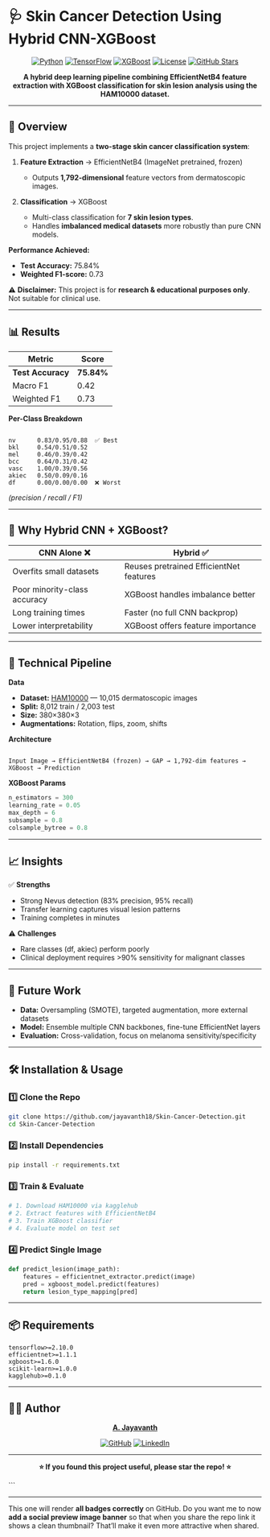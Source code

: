 # 🩺 Skin Cancer Detection Using Hybrid CNN-XGBoost

<div align="center">

[![Python](https://img.shields.io/badge/Python-3.10%2B-blue?logo=python&logoColor=white)](https://www.python.org/)
[![TensorFlow](https://img.shields.io/badge/TensorFlow-2.x-orange?logo=tensorflow&logoColor=white)](https://www.tensorflow.org/)
[![XGBoost](https://img.shields.io/badge/XGBoost-1.6%2B-brightgreen?logo=xgboost&logoColor=white)](https://xgboost.ai/)
[![License](https://img.shields.io/badge/License-MIT-green)](LICENSE)
[![GitHub Stars](https://img.shields.io/github/stars/jayavanth18/Skin-Cancer-Detection?style=social)](https://github.com/jayavanth18/Skin-Cancer-Detection)

**A hybrid deep learning pipeline combining EfficientNetB4 feature extraction with XGBoost classification for skin lesion analysis using the HAM10000 dataset.**

</div>

---

## 🌟 Overview

This project implements a **two-stage skin cancer classification system**:

1. **Feature Extraction** → EfficientNetB4 (ImageNet pretrained, frozen)  
   - Outputs **1,792-dimensional** feature vectors from dermatoscopic images.

2. **Classification** → XGBoost  
   - Multi-class classification for **7 skin lesion types**.
   - Handles **imbalanced medical datasets** more robustly than pure CNN models.

**Performance Achieved:**  
- **Test Accuracy:** 75.84%  
- **Weighted F1-score:** 0.73  

⚠ **Disclaimer:** This project is for **research & educational purposes only**. Not suitable for clinical use.

---

## 📊 Results

| Metric          | Score  |
|-----------------|--------|
| **Test Accuracy** | **75.84%** |
| Macro F1        | 0.42   |
| Weighted F1     | 0.73   |

**Per-Class Breakdown**
```

nv      0.83/0.95/0.88  ✅ Best
bkl     0.54/0.51/0.52
mel     0.46/0.39/0.42
bcc     0.64/0.31/0.42
vasc    1.00/0.39/0.56
akiec   0.50/0.09/0.16
df      0.00/0.00/0.00  ❌ Worst

```
*(precision / recall / F1)*

---

## 🧠 Why Hybrid CNN + XGBoost?

| CNN Alone ❌ | Hybrid ✅ |
|-------------|----------|
| Overfits small datasets | Reuses pretrained EfficientNet features |
| Poor minority-class accuracy | XGBoost handles imbalance better |
| Long training times | Faster (no full CNN backprop) |
| Lower interpretability | XGBoost offers feature importance |

---

## 🔧 Technical Pipeline

**Data**
- **Dataset:** [HAM10000](https://www.kaggle.com/datasets/kmader/skin-cancer-mnist-ham10000) — 10,015 dermatoscopic images  
- **Split:** 8,012 train / 2,003 test  
- **Size:** 380×380×3  
- **Augmentations:** Rotation, flips, zoom, shifts

**Architecture**
```

Input Image → EfficientNetB4 (frozen) → GAP → 1,792-dim features → XGBoost → Prediction

````

**XGBoost Params**
```python
n_estimators = 300
learning_rate = 0.05
max_depth = 6
subsample = 0.8
colsample_bytree = 0.8
````

---

## 📈 Insights

✅ **Strengths**

* Strong Nevus detection (83% precision, 95% recall)
* Transfer learning captures visual lesion patterns
* Training completes in minutes

⚠ **Challenges**

* Rare classes (df, akiec) perform poorly
* Clinical deployment requires >90% sensitivity for malignant classes

---

## 🚀 Future Work

* **Data:** Oversampling (SMOTE), targeted augmentation, more external datasets
* **Model:** Ensemble multiple CNN backbones, fine-tune EfficientNet layers
* **Evaluation:** Cross-validation, focus on melanoma sensitivity/specificity

---

## 🛠 Installation & Usage

### 1️⃣ Clone the Repo

```bash
git clone https://github.com/jayavanth18/Skin-Cancer-Detection.git
cd Skin-Cancer-Detection
```

### 2️⃣ Install Dependencies

```bash
pip install -r requirements.txt
```

### 3️⃣ Train & Evaluate

```python
# 1. Download HAM10000 via kagglehub
# 2. Extract features with EfficientNetB4
# 3. Train XGBoost classifier
# 4. Evaluate model on test set
```

### 4️⃣ Predict Single Image

```python
def predict_lesion(image_path):
    features = efficientnet_extractor.predict(image)
    pred = xgboost_model.predict(features)
    return lesion_type_mapping[pred]
```

---

## 📦 Requirements

```
tensorflow>=2.10.0
efficientnet>=1.1.1
xgboost>=1.6.0
scikit-learn>=1.0.0
kagglehub>=0.1.0
```

---

## 👨‍💻 Author

<div align="center">

**[A. Jayavanth](https://github.com/jayavanth18)**

[![GitHub](https://img.shields.io/badge/GitHub-jayavanth18-black?logo=github\&logoColor=white)](https://github.com/jayavanth18)
[![LinkedIn](https://img.shields.io/badge/LinkedIn-jayavanth-blue?logo=linkedin\&logoColor=white)](https://www.linkedin.com/in/jayavanth/)

</div>

---

<div align="center">

**⭐ If you found this project useful, please star the repo! ⭐**

</div>
```

---

This one will render **all badges correctly** on GitHub.
Do you want me to now **add a social preview image banner** so that when you share the repo link it shows a clean thumbnail? That’ll make it even more attractive when shared.

